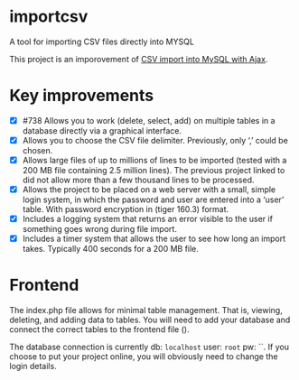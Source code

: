 # importcsv
A tool for importing CSV files directly into MYSQL

This project is an imporovement of [CSV import into MySQL with Ajax](https://www.webslesson.info/2019/11/csv-import-using-ajax-progress-bar-in-php.html).
# Key improvements
- [x] #738 Allows you to work (delete, select, add) on multiple tables in a database directly via a graphical interface.
- [x] Allows you to choose the CSV file delimiter. Previously, only ‘,’ could be chosen.
- [x] Allows large files of up to millions of lines to be imported (tested with a 200 MB file containing 2.5 million lines). The previous project linked to did not allow more than a few thousand lines to be processed.
- [x] Allows the project to be placed on a web server with a small, simple login system, in which the password and user are entered into a ‘user’ table. With password encryption in (tiger 160.3) format.
- [x] Includes a logging system that returns an error visible to the user if something goes wrong during file import.
- [x] Includes a timer system that allows the user to see how long an import takes. Typically 400 seconds for a 200 MB file.
# Frontend
The index.php file allows for minimal table management. That is, viewing, deleting, and adding data to tables. You will need to add your database and connect the correct tables to the frontend file (). 

The database connection is currently db: `localhost` user: `root` pw: ``. If you choose to put your project online, you will obviously need to change the login details.
